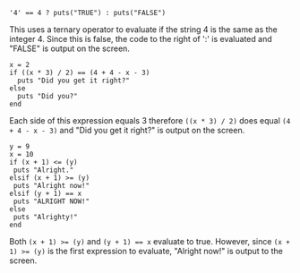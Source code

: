 ```
'4' == 4 ? puts("TRUE") : puts("FALSE")
```

This uses a ternary operator to evaluate if the string 4 is the same as the integer 4. Since this is false, the code to the right of ':' is evaluated and "FALSE" is output on the screen. 

```
x = 2
if ((x * 3) / 2) == (4 + 4 - x - 3)
  puts "Did you get it right?"
else
  puts "Did you?"
end
```

Each side of this expression equals 3 therefore `((x * 3) / 2)` does equal `(4 + 4 - x - 3)` and "Did you get it right?" is output on the screen.

```
y = 9
x = 10
if (x + 1) <= (y)
 puts "Alright."
elsif (x + 1) >= (y)
 puts "Alright now!"
elsif (y + 1) == x
 puts "ALRIGHT NOW!"
else
 puts "Alrighty!"
end
 ```

Both `(x + 1) >= (y)` and `(y + 1) == x` evaluate to true. However, since `(x + 1) >= (y)` is the first expression to evaluate, "Alright now!" is output to the screen. 